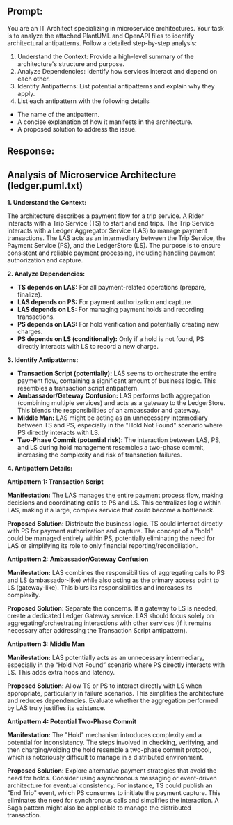 ## Prompt:
You are an IT Architect specializing in microservice architectures. Your task is to analyze the attached PlantUML and OpenAPI files to identify architectural antipatterns. 
Follow a detailed step-by-step analysis:

1. Understand the Context: Provide a high-level summary of the architecture's structure and purpose.
2. Analyze Dependencies: Identify how services interact and depend on each other.
3. Identify Antipatterns: List potential antipatterns and explain why they apply.
4. List each antipattern with the following details
 * The name of the antipattern.
 * A concise explanation of how it manifests in the architecture.
 * A proposed solution to address the issue.

## Response:
## Analysis of Microservice Architecture (ledger.puml.txt)

**1. Understand the Context:**

The architecture describes a payment flow for a trip service.  A Rider interacts with a Trip Service (TS) to start and end trips. The Trip Service interacts with a Ledger Aggregator Service (LAS) to manage payment transactions. The LAS acts as an intermediary between the Trip Service, the Payment Service (PS), and the LedgerStore (LS).  The purpose is to ensure consistent and reliable payment processing, including handling payment authorization and capture.

**2. Analyze Dependencies:**

* **TS depends on LAS:**  For all payment-related operations (prepare, finalize).
* **LAS depends on PS:** For payment authorization and capture.
* **LAS depends on LS:** For managing payment holds and recording transactions.
* **PS depends on LAS:**  For hold verification and potentially creating new charges.
* **PS depends on LS (conditionally):**  Only if a hold is not found, PS directly interacts with LS to record a new charge.


**3. Identify Antipatterns:**

* **Transaction Script (potentially):** LAS seems to orchestrate the entire payment flow, containing a significant amount of business logic. This resembles a transaction script antipattern.
* **Ambassador/Gateway Confusion:** LAS performs both aggregation (combining multiple services) and acts as a gateway to the LedgerStore. This blends the responsibilities of an ambassador and gateway.
* **Middle Man:** LAS might be acting as an unnecessary intermediary between TS and PS, especially in the "Hold Not Found" scenario where PS directly interacts with LS.
* **Two-Phase Commit (potential risk):** The interaction between LAS, PS, and LS during hold management resembles a two-phase commit, increasing the complexity and risk of transaction failures.

**4. Antipattern Details:**

**Antipattern 1: Transaction Script**

**Manifestation:** The LAS manages the entire payment process flow, making decisions and coordinating calls to PS and LS. This centralizes logic within LAS, making it a large, complex service that could become a bottleneck.

**Proposed Solution:**  Distribute the business logic. TS could interact directly with PS for payment authorization and capture.  The concept of a "hold" could be managed entirely within PS, potentially eliminating the need for LAS or simplifying its role to only financial reporting/reconciliation.


**Antipattern 2: Ambassador/Gateway Confusion**

**Manifestation:** LAS combines the responsibilities of aggregating calls to PS and LS (ambassador-like) while also acting as the primary access point to LS (gateway-like). This blurs its responsibilities and increases its complexity.

**Proposed Solution:**  Separate the concerns. If a gateway to LS is needed, create a dedicated Ledger Gateway service. LAS should focus solely on aggregating/orchestrating interactions with other services (if it remains necessary after addressing the Transaction Script antipattern).


**Antipattern 3: Middle Man**

**Manifestation:** LAS potentially acts as an unnecessary intermediary, especially in the “Hold Not Found” scenario where PS directly interacts with LS. This adds extra hops and latency.

**Proposed Solution:**  Allow TS or PS to interact directly with LS when appropriate, particularly in failure scenarios. This simplifies the architecture and reduces dependencies.  Evaluate whether the aggregation performed by LAS truly justifies its existence.


**Antipattern 4: Potential Two-Phase Commit**

**Manifestation:** The "Hold" mechanism introduces complexity and a potential for inconsistency. The steps involved in checking, verifying, and then charging/voiding the hold resemble a two-phase commit protocol, which is notoriously difficult to manage in a distributed environment.

**Proposed Solution:** Explore alternative payment strategies that avoid the need for holds. Consider using asynchronous messaging or event-driven architecture for eventual consistency. For instance, TS could publish an "End Trip" event, which PS consumes to initiate the payment capture. This eliminates the need for synchronous calls and simplifies the interaction.  A Saga pattern might also be applicable to manage the distributed transaction.
